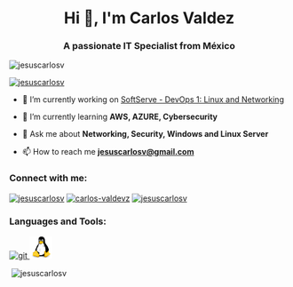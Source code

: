 <h1 align="center">Hi 👋, I'm Carlos Valdez</h1>
<h3 align="center">A passionate IT Specialist from México</h3>

<p align="left"> <img src="https://komarev.com/ghpvc/?username=jesuscarlosv&label=Profile%20views&color=0e75b6&style=flat" alt="jesuscarlosv" /> </p>

<p align="left"> <a href="https://twitter.com/jesuscarlosv" target="blank"><img src="https://img.shields.io/twitter/follow/jesuscarlosv?logo=twitter&style=for-the-badge" alt="jesuscarlosv" /></a> </p>

- 🔭 I’m currently working on [SoftServe - DevOps 1: Linux and Networking](https://career.softserveinc.com/en-us/technology/course/os-networks-fundamentals)

- 🌱 I’m currently learning **AWS, AZURE, Cybersecurity**

- 💬 Ask me about **Networking, Security, Windows and Linux Server**

- 📫 How to reach me **jesuscarlosv@gmail.com**

<h3 align="left">Connect with me:</h3>
<p align="left">
<a href="https://twitter.com/jesuscarlosv" target="blank"><img align="center" src="https://raw.githubusercontent.com/rahuldkjain/github-profile-readme-generator/master/src/images/icons/Social/twitter.svg" alt="jesuscarlosv" height="30" width="40" /></a>
<a href="https://linkedin.com/in/carlos-valdevz" target="blank"><img align="center" src="https://raw.githubusercontent.com/rahuldkjain/github-profile-readme-generator/master/src/images/icons/Social/linked-in-alt.svg" alt="carlos-valdevz" height="30" width="40" /></a>
<a href="https://instagram.com/jesuscarlosv" target="blank"><img align="center" src="https://raw.githubusercontent.com/rahuldkjain/github-profile-readme-generator/master/src/images/icons/Social/instagram.svg" alt="jesuscarlosv" height="30" width="40" /></a>
</p>

<h3 align="left">Languages and Tools:</h3>
<p align="left"> <a href="https://git-scm.com/" target="_blank" rel="noreferrer"> <img src="https://www.vectorlogo.zone/logos/git-scm/git-scm-icon.svg" alt="git" width="40" height="40"/> </a> <a href="https://www.linux.org/" target="_blank" rel="noreferrer"> <img src="https://raw.githubusercontent.com/devicons/devicon/master/icons/linux/linux-original.svg" alt="linux" width="40" height="40"/> </a> </p>

<p>&nbsp;<img align="center" src="https://github-readme-stats.vercel.app/api?username=jesuscarlosv&show_icons=true&locale=en" alt="jesuscarlosv" /></p>


